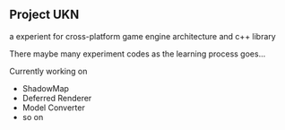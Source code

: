 ## Project UKN
a experient for cross-platform game engine architecture and c++ library

There maybe many experiment codes as the learning process goes...

Currently working on
* ShadowMap
* Deferred Renderer
* Model Converter
* so on
